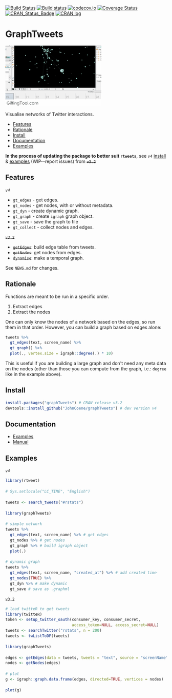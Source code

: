 [![Build Status](https://travis-ci.org/JohnCoene/graphTweets.svg?branch=master)](https://travis-ci.org/JohnCoene/graphTweets)
[![Build status](https://ci.appveyor.com/api/projects/status/t37a595yg5eb2sx6/branch/master?svg=true)](https://ci.appveyor.com/project/JohnCoene/graphtweets/branch/master)
[![codecov.io](https://codecov.io/github/JohnCoene/graphTweets/coverage.svg?branch=master)](https://codecov.io/github/JohnCoene/graphTweets?branch=master)
[![Coverage Status](https://img.shields.io/coveralls/JohnCoene/graphTweets.svg)](https://coveralls.io/r/JohnCoene/graphTweets?branch=master)
[![CRAN_Status_Badge](http://www.r-pkg.org/badges/version/graphTweets)](http://cran.r-project.org/package=graphTweets)
[![CRAN log](http://cranlogs.r-pkg.org/badges/grand-total/graphTweets)](http://cranlogs.r-pkg.org/badges/graphTweets)

# GraphTweets #

![gephi.gif](https://github.com/JohnCoene/docs/raw/master/output.gif)

Visualise networks of Twitter interactions.

* [Features](#features)
* [Rationale](#rationale)
* [Install](#install)
* [Documentation](#documentaition)
* [Examples](#examples)

**In the process of updating the package to better suit `rtweets`**, see *`v4`* [install](#install) & [examples](#examples) (WIP--report issues) from ~~`v3.2`~~

## Features

*`v4`*

- `gt_edges` - get edges.
- `gt_nodes` - get nodes, with or without metadata.
- `gt_dyn` - create dynamic graph.
- `gt_graph` - create `igraph` graph object.
- `gt_save` - save the graph to file
- `gt_collect` - collect nodes and edges.

~~`v3.2`~~

* ~~`getEdges`~~: build edge table from tweets.
* ~~`getNodes`~~: get nodes from edges.
* ~~`dynamise`~~: make a temporal graph.

See `NEWS.md` for changes.

## Rationale

Functions are meant to be run in a specific order.

1. Extract edges
2. Extract the nodes

One can only know the nodes of a network based on the edges, so run them in that order. However, you can build a graph based on edges alone:

```R
tweets %>% 
  gt_edges(text, screen_name) %>% 
  gt_graph() %>% 
  plot(., vertex.size = igraph::degree(.) * 10)
```

This is useful if you are building a large graph and don't need any meta data on the nodes (other than those you can compute from the graph, i.e.: `degree` like in the example above).

## Install

```R
install.packages("graphTweets") # CRAN release v3.2
devtools::install_github("JohnCoene/graphTweets") # dev version v4
```

## Documentation 

* [Examples](http://johncoene.github.io/projects/ex/graphTweets_examples.html)
* [Manual](http://johncoene.github.io/projects/docs/GraphTweets.pdf)

## Examples ##

*`v4`*

```R
library(rtweet)

# Sys.setlocale("LC_TIME", "English")

tweets <- search_tweets("#rstats")

library(graphTweets)

# simple network
tweets %>% 
  gt_edges(text, screen_name) %>% # get edges
  gt_nodes %>% # get nodes
  gt_graph %>% # build igraph object
  plot(.)

# dynamic graph
tweets %>% 
  gt_edges(text, screen_name, "created_at") %>% # add created time
  gt_nodes(TRUE) %>%
  gt_dyn %>% # make dynamic
  gt_save # save as .graphml
```

~~`v3.2`~~

```R
# load twitteR to get tweets
library(twitteR)
token <- setup_twitter_oauth(consumer_key, consumer_secret, 
                             access_token=NULL, access_secret=NULL)
tweets <- searchTwitter("rstats", n = 200)
tweets <- twListToDF(tweets)

library(graphTweets)

edges <- getEdges(data = tweets, tweets = "text", source = "screenName")
nodes <- getNodes(edges)

# plot
g <- igraph::graph.data.frame(edges, directed=TRUE, vertices = nodes)

plot(g)
```